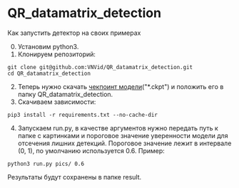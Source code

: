 # QR_datamatrix_detection

Как запустить детектор на своих примерах

0. Установим python3.
1. Клонируем репозиторий:
```
git clone git@github.com:VNVid/QR_datamatrix_detection.git
cd QR_datamatrix_detection
```
2. Теперь нужно скачать [чекпоинт модели](https://disk.yandex.ru/d/wTyC3Z8EhiIu5g)("*.ckpt") и положить его в папку QR_datamatrix_detection.
3. Скачиваем зависимости:
```
pip3 install -r requirements.txt --no-cache-dir
```
4. Запускаем run.py, в качестве аргументов нужно передать путь к папке с картинками и пороговое значение уверенности модели для отсечения лишних детекций. Пороговое значение лежит в интервале (0, 1), по умолчанию используется 0.6. Пример:
```
python3 run.py pics/ 0.6
```
Результаты будут сохранены в папке result.
